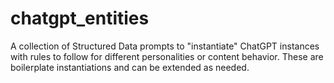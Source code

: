 # chatgpt_entities
A collection of Structured Data prompts to "instantiate" ChatGPT instances with rules to follow for different personalities or content behavior. These are boilerplate instantiations and can be extended as needed.


